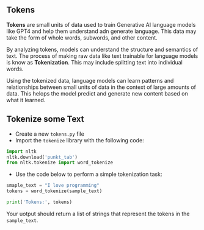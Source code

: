 ## Tokens
**Tokens** are small units of data used to train Generative AI language models like GPT4 and help them understand adn generate language. This data may take the form of whole words, subwords, and other content.

By analyzing tokens, models can understand the structure and semantics of text. The process of making raw data like text trainable for language models is know as **Tokenization**. This may include splitting text into individual words.

Using the tokenized data, language models can learn patterns and relationships between small units of data in the context of large amounts of data. This helops the model predict and generate new content based on what it learned.

## Tokenize some Text

- Create a new `tokens.py` file
- Import the `tokenize` library with the following code:
```py
import nltk
nltk.download('punkt_tab')
from nltk.tokenize import word_tokenize
```

- Use the code below to perform a simple tokenization task:
```py
smaple_text = "I love programming"
tokens = word_tokenize(sample_text)

print('Tokens:', tokens)
```
Your uotput should return a list of strings that represent the tokens in the `sample_text`.